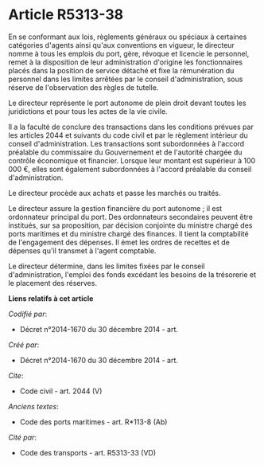 # Article R5313-38

En se conformant aux lois, règlements généraux ou spéciaux à certaines catégories d'agents ainsi qu'aux conventions en
vigueur, le directeur nomme à tous les emplois du port, gère, révoque et licencie le personnel, remet à la disposition de
leur administration d'origine les fonctionnaires placés dans la position de service détaché et fixe la rémunération du
personnel dans les limites arrêtées par le conseil d'administration, sous réserve de l'observation des règles de tutelle. 

Le directeur représente le port autonome de plein droit devant toutes les juridictions et pour tous les actes de la vie
civile. 

Il a la faculté de conclure des transactions dans les conditions prévues par les articles 2044 et suivants du code civil et
par le règlement intérieur du conseil d'administration. Les transactions sont subordonnées à l'accord préalable du
commissaire du Gouvernement et de l'autorité chargée du contrôle économique et financier. Lorsque leur montant est supérieur
à 100 000 €, elles sont également subordonnées à l'accord préalable du conseil d'administration. 

Le directeur procède aux achats et passe les marchés ou traités. 

Le directeur assure la gestion financière du port autonome ; il est ordonnateur principal du port. Des ordonnateurs
secondaires peuvent être institués, sur sa proposition, par décision conjointe du ministre chargé des ports maritimes et du
ministre chargé des finances. Il tient la comptabilité de l'engagement des dépenses. Il émet les ordres de recettes et de
dépenses qu'il transmet à l'agent comptable. 

Le directeur détermine, dans les limites fixées par le conseil d'administration, l'emploi des fonds excédant les besoins de
la trésorerie et le placement des réserves.

**Liens relatifs à cet article**

_Codifié par_:

  - Décret n°2014-1670 du 30 décembre 2014 - art.

_Créé par_:

  - Décret n°2014-1670 du 30 décembre 2014 - art.

_Cite_:

  - Code civil - art. 2044 (V)

_Anciens textes_:

  - Code des ports maritimes - art. R*113-8 (Ab)

_Cité par_:

  - Code des transports - art. R5313-33 (VD)
